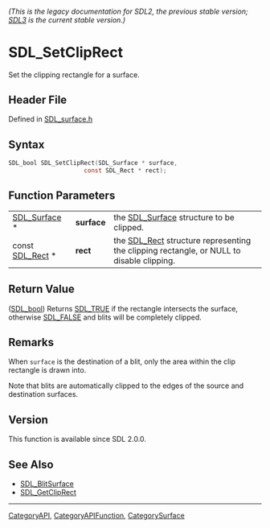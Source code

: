 ###### (This is the legacy documentation for SDL2, the previous stable version; [SDL3](https://wiki.libsdl.org/SDL3/) is the current stable version.)
# SDL_SetClipRect

Set the clipping rectangle for a surface.

## Header File

Defined in [SDL_surface.h](https://github.com/libsdl-org/SDL/blob/SDL2/include/SDL_surface.h)

## Syntax

```c
SDL_bool SDL_SetClipRect(SDL_Surface * surface,
                     const SDL_Rect * rect);
```

## Function Parameters

|                              |             |                                                                                                      |
| ---------------------------- | ----------- | ---------------------------------------------------------------------------------------------------- |
| [SDL_Surface](SDL_Surface) * | **surface** | the [SDL_Surface](SDL_Surface) structure to be clipped.                                              |
| const [SDL_Rect](SDL_Rect) * | **rect**    | the [SDL_Rect](SDL_Rect) structure representing the clipping rectangle, or NULL to disable clipping. |

## Return Value

([SDL_bool](SDL_bool)) Returns [SDL_TRUE](SDL_TRUE) if the rectangle
intersects the surface, otherwise [SDL_FALSE](SDL_FALSE) and blits will be
completely clipped.

## Remarks

When `surface` is the destination of a blit, only the area within the clip
rectangle is drawn into.

Note that blits are automatically clipped to the edges of the source and
destination surfaces.

## Version

This function is available since SDL 2.0.0.

## See Also

- [SDL_BlitSurface](SDL_BlitSurface)
- [SDL_GetClipRect](SDL_GetClipRect)

----
[CategoryAPI](CategoryAPI), [CategoryAPIFunction](CategoryAPIFunction), [CategorySurface](CategorySurface)

